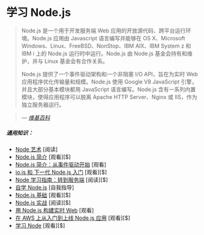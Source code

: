 # 学习 Node.js

> Node.js 是一个用于开发服务端 Web 应用的开放源代码、跨平台运行环境。Node.js 应用由 Javascript 语言编写并能够在 OS X、Microsoft Windows、Linux、FreeBSD、NonStop、IBM AIX、IBM System z 和 IBM i 上的 Node.js 运行时中运行。Node.js 由 Node.js 基金会持有和维护，并与 Linux 基金会有合作关系。
> 
> Node.js 提供了一个事件驱动架构和一个非阻塞 I/O API，旨在为实时 Web 应用程序优化传输量和规模。Node.js 使用 Google V8 JavaScript 引擎，并且大部分基本模块都用 JavaScript 语言编写。Node.js 含有一系列内置模块，使得应用程序可以脱离 Apache HTTP Server、Nginx 或 IIS，作为独立服务器运行。

><cite>&#8212; [维基百科](https://en.wikipedia.org/wiki/Node.js)</cite>

##### 通用知识：

* [Node 艺术](https://github.com/maxogden/art-of-node#the-art-of-node) [阅读]
* [Node.js 简介](http://www.pluralsight.com/courses/node-intro) [观看][$]
* [Node.js 简介：从事件驱动开始](https://www.eventedmind.com/classes/introduction-to-node-js-4c0326de) [观看]
* [io.js 和 下一代 Node.js 入门](http://www.pluralsight.com/courses/running-node-applications-io-js) [观看][$]
* [Node 学习指南：转到服务端](https://www.amazon.com/Learning-Node-Server-Side-Shelley-Powers/dp/1491943122/?&_encoding=UTF8&tag=frontend-handbook-20&linkCode=ur2&linkId=264ce29eb0775f4e8ccb7db892539555&camp=1789&creative=9325) [阅读][$]
* [自学 Node.js](https://github.com/workshopper/learnyounode) [自我指导]
* [Node.js 基础](http://teamtreehouse.com/library/nodejs-basics) [观看][$]
* [Node.js 实战](https://www.amazon.com/Node-js-Practice-Alex-R-Young/dp/1617290939/?&_encoding=UTF8&tag=frontend-handbook-20&linkCode=ur2&linkId=e202c01e97ebad79157fab3b59723e94&camp=1789&creative=9325) [阅读][$]
* [用 Node.js 构建实时 Web](https://www.codeschool.com/courses/real-time-web-with-node-js) [观看]
* [在 AWS 上从入门到上线 Node.js 应用](https://frontendmasters.com/courses/production-node-aws/) [观看][$]
* [学习 Node](https://learnnode.com/) [观看][$]






















 






